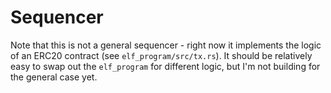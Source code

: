 # Sequencer
Note that this is not a general sequencer - right now it implements the logic of an ERC20 contract (see `elf_program/src/tx.rs`). It should be relatively easy to swap out the `elf_program` for different logic, but I'm not building for the general case yet.